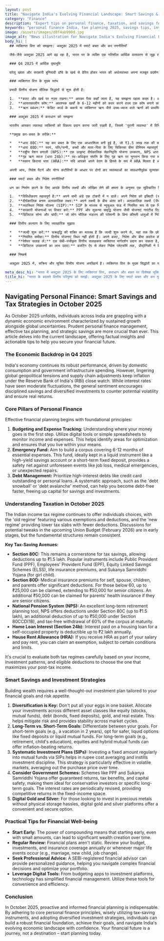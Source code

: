 ```yaml
---
layout: post
title: "Navigate India's Evolving Financial Landscape: Smart Savings & Tax Tips for October 2025"
category: "Finance"
description: "Expert tips on personal finance, taxation, and savings for October 2025 in India. Learn to budget, save taxes with 80C/80D, and invest smartly for your future."
keywords: "personal finance India, tax planning 2025, savings tips, investment strategies, Section 80C, NPS, financial planning, व्यक्तिगत वित्त भारत, कर योजना 2025, बचत युक्तियाँ, निवेश रणनीतियाँ, धारा 80C, NPS, वित्तीय योजना"
image: /assets/images/d8f4ab990d.jpg
image_alt: "News illustration for Navigate India's Evolving Financial Landscape: Smart Savings & Tax Tips for October 2025"
body_hi: |
  ## व्यक्तिगत वित्त को समझना: अक्टूबर 2025 में स्मार्ट बचत और कर रणनीतियाँ

  जैसे-जैसे अक्टूबर 2025 आगे बढ़ रहा है, भारत भर के व्यक्ति एक गतिशील आर्थिक वातावरण से जूझ रहे हैं, जिसकी विशेषता वैश्विक अनिश्चितताओं के साथ-साथ निरंतर विकास है। विवेकपूर्ण व्यक्तिगत वित्त प्रबंधन, प्रभावी कर योजना और रणनीतिक बचत पहले से कहीं अधिक महत्वपूर्ण हैं। यह लेख वर्तमान परिदृश्य की पड़ताल करता है, आपके वित्तीय भविष्य को सुरक्षित करने में मदद करने के लिए तथ्यात्मक अंतर्दृष्टि और कार्रवाई योग्य सुझाव प्रदान करता है।

  ### Q4 2025 में आर्थिक पृष्ठभूमि

  घरेलू खपत और सरकारी बुनियादी ढाँचे के खर्च से प्रेरित होकर भारत की अर्थव्यवस्था अपना मजबूत प्रदर्शन जारी रखे हुए है। हालांकि, वैश्विक भू-राजनीतिक तनाव और आपूर्ति श्रृंखला समायोजन भारतीय रिजर्व बैंक (RBI) की कड़ी निगरानी में मुद्रास्फीति को बनाए रखते हैं। जबकि ब्याज दरों में मध्यम उतार-चढ़ाव देखा गया है, सामान्य भावना संभावित अस्थिरता का मुकाबला करने और वास्तविक रिटर्न सुनिश्चित करने के लिए अनुशासित बचत और विविध निवेशों को प्रोत्साहित करती है।

  ### व्यक्तिगत वित्त के मुख्य स्तंभ

  प्रभावी वित्तीय योजना मौलिक सिद्धांतों से शुरू होती है:

  1.  **बजट और खर्च पर नज़र रखना:** आपका पैसा कहाँ जाता है, यह समझना पहला कदम है। आय और खर्च की निगरानी के लिए डिजिटल टूल या साधारण स्प्रेडशीट का उपयोग करें। यह अनुकूलन के क्षेत्रों की पहचान करने में मदद करता है और यह सुनिश्चित करता है कि आप अपनी आय के भीतर रहें।
  2.  **आपातकालीन कोष:** आवश्यक खर्चों के 6-12 महीनों को कवर करने वाला एक कोष बनाने का लक्ष्य रखें। यह कोष, जिसे आदर्श रूप से उच्च-उपज वाले बचत खाते या अल्पकालिक सावधि जमा जैसे तरल साधन में रखा जाता है, नौकरी छूटने, चिकित्सा आपात स्थितियों या अप्रत्याशित मरम्मत जैसी अप्रत्याशित घटनाओं के खिलाफ एक सुरक्षा जाल प्रदान करता है।
  3.  **ऋण प्रबंधन:** क्रेडिट कार्ड के बकाये या व्यक्तिगत ऋण जैसे उच्च-ब्याज वाले ऋणों को प्राथमिकता दें। 'ऋण स्नोबॉल' या 'ऋण हिमस्खलन' विधि जैसे व्यवस्थित दृष्टिकोण से आपको तेजी से ऋण-मुक्त होने में मदद मिल सकती है, जिससे बचत और निवेश के लिए पूंजी मुक्त हो जाती है।

  ### अक्टूबर 2025 में कराधान को समझना

  भारतीय आयकर व्यवस्था व्यक्तियों को विकल्प प्रदान करना जारी रखती है, जिसमें 'पुरानी व्यवस्था' में विभिन्न छूट और कटौतियां शामिल हैं, और 'नई व्यवस्था' में कम कटौतियों के साथ कम कर स्लैब प्रदान किए जाते हैं। आगामी केंद्रीय बजट (फरवरी 2026) में संभावित बदलावों के लिए चर्चा शुरुआती चरणों में है, लेकिन मौलिक संरचनाएं सुसंगत बनी हुई हैं।

  **प्रमुख कर-बचत के तरीके:**

  *   **धारा 80C:** यह कर बचत के लिए एक आधारशिला बनी हुई है, जो ₹1.5 लाख तक की कटौती की अनुमति देती है। लोकप्रिय साधनों में सार्वजनिक भविष्य निधि (PPF), कर्मचारी भविष्य निधि (EPF), इक्विटी लिंक्ड सेविंग स्कीम (ELSS), जीवन बीमा प्रीमियम और सुकन्या समृद्धि योजना (बालिका के लिए) शामिल हैं।
  *   **धारा 80D:** स्वयं, पति/पत्नी, बच्चों और माता-पिता के लिए चिकित्सा बीमा प्रीमियम महत्वपूर्ण कटौती प्रदान करते हैं। 60 वर्ष से कम आयु के लोगों के लिए, ₹25,000 तक का दावा किया जा सकता है, जो वरिष्ठ नागरिकों के लिए ₹50,000 तक बढ़ाया जा सकता है। यदि माता-पिता वरिष्ठ नागरिक हैं, तो उनके स्वास्थ्य बीमा के लिए अतिरिक्त ₹50,000 का दावा किया जा सकता है।
  *   **राष्ट्रीय पेंशन प्रणाली (NPS):** एक उत्कृष्ट दीर्घकालिक सेवानिवृत्ति योजना उपकरण, NPS धारा 80C (₹1.5 लाख तक) के तहत कटौती, धारा 80CCD(1B) के तहत ₹50,000 तक की अतिरिक्त कटौती और परिपक्वता पर कोष के 60% की कर-मुक्त निकासी प्रदान करता है।
  *   **गृह ऋण ब्याज (धारा 24b):** स्व-अधिकृत संपत्ति के लिए गृह ऋण पर भुगतान किया गया ब्याज सालाना ₹2 लाख तक कटौती योग्य है।
  *   **मकान किराया भत्ता (HRA):** यदि आपको अपने वेतन के हिस्से के रूप में HRA मिलता है और आप किराया चुकाते हैं, तो आप कुछ शर्तों और सीमाओं के अधीन छूट का दावा कर सकते हैं।

  अपनी आय, निवेश पैटर्न और योग्य कटौतियों के आधार पर दोनों कर व्यवस्थाओं का सावधानीपूर्वक मूल्यांकन करना महत्वपूर्ण है ताकि वह चुनें जो आपकी कर-पश्चात आय को अधिकतम करती है।

  ### स्मार्ट बचत और निवेश रणनीतियाँ

  धन का निर्माण करने के लिए आपके वित्तीय लक्ष्यों और जोखिम लेने की क्षमता के अनुरूप एक सुविचारित निवेश योजना की आवश्यकता होती है।

  1.  **विविधीकरण महत्वपूर्ण है:** अपने सभी अंडे एक टोकरी में न डालें। अपने निवेश को इक्विटी (स्टॉक, म्यूचुअल फंड), ऋण (बॉन्ड, सावधि जमा), सोना और रियल एस्टेट जैसे विभिन्न परिसंपत्ति वर्गों में आवंटित करें। यह जोखिम को कम करने में मदद करता है और बाजार चक्रों में स्थिरता प्रदान करता है।
  2.  **दीर्घकालिक बनाम अल्पकालिक लक्ष्य:** अपने लक्ष्यों के बीच अंतर करें। अल्पकालिक लक्ष्यों (जैसे, 2 साल में छुट्टी) के लिए, सावधि जमा या तरल म्यूचुअल फंड जैसे सुरक्षित, तरल विकल्पों का चयन करें। दीर्घकालिक लक्ष्यों (जैसे, सेवानिवृत्ति, बच्चे की शिक्षा) के लिए, इक्विटी और हाइब्रिड म्यूचुअल फंड मुद्रास्फीति-मात देने वाले रिटर्न प्रदान कर सकते हैं।
  3.  **व्यवस्थित निवेश योजना (SIP):** SIP के माध्यम से म्यूचुअल फंड में नियमित रूप से एक निश्चित राशि का निवेश करने से रुपये की लागत औसत करने में मदद मिलती है और निवेश अनुशासन पैदा होता है। यह रणनीति विशेष रूप से अस्थिर बाजारों में प्रभावी होती है, जिससे समय के साथ खरीद मूल्य का औसत निकलता है।
  4.  **सरकारी योजनाओं पर विचार करें:** PPF और सुकन्या समृद्धि योजना जैसी योजनाएं गारंटीड रिटर्न, कर लाभ और पूंजी सुरक्षा प्रदान करती हैं, जिससे वे रूढ़िवादी निवेशकों या विशिष्ट दीर्घकालिक लक्ष्यों के लिए आदर्श बन जाती हैं। ब्याज दरों को समय-समय पर संशोधित किया जाता है, जिससे निश्चित-आय वाले स्थान में प्रतिस्पर्धी रिटर्न मिलता है।
  5.  **डिजिटल सोना और चांदी:** जो लोग भौतिक भंडारण की परेशानी के बिना कीमती धातुओं में निवेश करना चाहते हैं, उनके लिए डिजिटल सोना और चांदी प्लेटफॉर्म एक सुविधाजनक और सुरक्षित विकल्प प्रदान करते हैं।

  ### वित्तीय कल्याण के लिए व्यावहारिक सुझाव

  *   **जल्दी शुरू करें:** चक्रवृद्धि की शक्ति का मतलब है कि जल्दी शुरू करने से, यहां तक कि छोटी रकम के साथ भी, समय के साथ महत्वपूर्ण धन सृजन हो सकता है।
  *   **नियमित समीक्षा:** वित्तीय योजनाएं स्थिर नहीं होती हैं। अपने बजट, निवेश और बीमा कवरेज की वार्षिक समीक्षा करें या जब भी कोई बड़ी जीवन घटना घटित हो (जैसे, विवाह, नया बच्चा, नौकरी में बदलाव)।
  *   **पेशेवर सलाह लें:** एक सेबी-पंजीकृत वित्तीय सलाहकार व्यक्तिगत मार्गदर्शन प्रदान कर सकता है, जिससे आपको जटिल वित्तीय निर्णयों को नेविगेट करने और अपने पोर्टफोलियो को अनुकूलित करने में मदद मिलती है।
  *   **डिजिटल उपकरणों का लाभ उठाएं:** बजटिंग ऐप से लेकर निवेश प्लेटफॉर्म तक, प्रौद्योगिकी ने वित्तीय प्रबंधन को सरल बना दिया है। सुविधा और दक्षता के लिए इन उपकरणों का उपयोग करें।

  ### निष्कर्ष

  अक्टूबर 2025 में, सक्रिय और सूचित वित्तीय योजना अपरिहार्य है। व्यक्तिगत वित्त के मुख्य सिद्धांतों का पालन करके, कर-बचत साधनों का बुद्धिमानी से उपयोग करके और विविध निवेश रणनीतियों को अपनाकर, व्यक्ति एक मजबूत वित्तीय नींव बना सकते हैं, अपने लक्ष्यों को प्राप्त कर सकते हैं और आत्मविश्वास के साथ भारत के विकसित आर्थिक परिदृश्य को नेविगेट कर सकते हैं। आपका वित्तीय भविष्य एक यात्रा है, एक गंतव्य नहीं – आज ही योजना बनाना शुरू करें।

meta_desc_hi: "भारत में अक्टूबर 2025 के लिए व्यक्तिगत वित्त, कराधान और बचत पर विशेषज्ञ युक्तियाँ। अपने भविष्य के लिए बजट बनाना, 80C/80D से कर बचाना और स्मार्ट निवेश सीखें।"
title_hi: "भारत के बदलते वित्तीय परिदृश्य को समझें: अक्टूबर 2025 के लिए स्मार्ट बचत और कर युक्तियाँ"
---
```

## Navigating Personal Finance: Smart Savings and Tax Strategies in October 2025

As October 2025 unfolds, individuals across India are grappling with a dynamic economic environment characterized by sustained growth alongside global uncertainties. Prudent personal finance management, effective tax planning, and strategic savings are more crucial than ever. This article delves into the current landscape, offering factual insights and actionable tips to help you secure your financial future.

### The Economic Backdrop in Q4 2025

India's economy continues its robust performance, driven by domestic consumption and government infrastructure spending. However, lingering global geopolitical tensions and supply chain adjustments keep inflation under the Reserve Bank of India's (RBI) close watch. While interest rates have seen moderate fluctuations, the general sentiment encourages disciplined savings and diversified investments to counter potential volatility and ensure real returns.

### Core Pillars of Personal Finance

Effective financial planning begins with foundational principles:

1.  **Budgeting and Expense Tracking:** Understanding where your money goes is the first step. Utilize digital tools or simple spreadsheets to monitor income and expenses. This helps identify areas for optimization and ensures that you live within your means.
2.  **Emergency Fund:** Aim to build a corpus covering 6-12 months of essential expenses. This fund, ideally kept in a liquid instrument like a high-yield savings account or a short-term fixed deposit, provides a safety net against unforeseen events like job loss, medical emergencies, or unexpected repairs.
3.  **Debt Management:** Prioritize high-interest debts like credit card outstanding or personal loans. A systematic approach, such as the 'debt snowball' or 'debt avalanche' method, can help you become debt-free faster, freeing up capital for savings and investments.

### Understanding Taxation in October 2025

The Indian income tax regime continues to offer individuals choices, with the 'old regime' featuring various exemptions and deductions, and the 'new regime' providing lower tax slabs with fewer deductions. Discussions for potential tweaks in the upcoming Union Budget (February 2026) are in early stages, but the fundamental structures remain consistent.

**Key Tax-Saving Avenues:**

*   **Section 80C:** This remains a cornerstone for tax savings, allowing deductions up to ₹1.5 lakh. Popular instruments include Public Provident Fund (PPF), Employees' Provident Fund (EPF), Equity Linked Savings Schemes (ELSS), life insurance premiums, and Sukanya Samriddhi Yojana (for girl child).
*   **Section 80D:** Medical insurance premiums for self, spouse, children, and parents offer significant deductions. For those below 60, up to ₹25,000 can be claimed, extending to ₹50,000 for senior citizens. An additional ₹50,000 can be claimed for parents' health insurance if they are senior citizens.
*   **National Pension System (NPS):** An excellent long-term retirement planning tool, NPS offers deductions under Section 80C (up to ₹1.5 lakh), an additional deduction of up to ₹50,000 under Section 80CCD(1B), and tax-free withdrawal of 60% of the corpus at maturity.
*   **Home Loan Interest (Section 24b):** Interest paid on a housing loan for a self-occupied property is deductible up to ₹2 lakh annually.
*   **House Rent Allowance (HRA):** If you receive HRA as part of your salary and pay rent, you can claim an exemption, subject to certain conditions and limits.

It's crucial to evaluate both tax regimes carefully based on your income, investment patterns, and eligible deductions to choose the one that maximizes your post-tax income.

### Smart Savings and Investment Strategies

Building wealth requires a well-thought-out investment plan tailored to your financial goals and risk appetite.

1.  **Diversification is Key:** Don't put all your eggs in one basket. Allocate your investments across different asset classes like equity (stocks, mutual funds), debt (bonds, fixed deposits), gold, and real estate. This helps mitigate risk and provides stability across market cycles.
2.  **Long-Term vs. Short-Term Goals:** Differentiate between your goals. For short-term goals (e.g., a vacation in 2 years), opt for safer, liquid options like fixed deposits or liquid mutual funds. For long-term goals (e.g., retirement, child's education), equities and hybrid mutual funds can offer inflation-beating returns.
3.  **Systematic Investment Plans (SIPs):** Investing a fixed amount regularly into mutual funds via SIPs helps in rupee cost averaging and instills investment discipline. This strategy is particularly effective in volatile markets, averaging out the purchase price over time.
4.  **Consider Government Schemes:** Schemes like PPF and Sukanya Samriddhi Yojana offer guaranteed returns, tax benefits, and capital safety, making them ideal for conservative investors or specific long-term goals. The interest rates are periodically revised, providing competitive returns in the fixed-income space.
5.  **Digital Gold and Silver:** For those looking to invest in precious metals without physical storage hassles, digital gold and silver platforms offer a convenient and secure option.

### Practical Tips for Financial Well-being

*   **Start Early:** The power of compounding means that starting early, even with small amounts, can lead to significant wealth creation over time.
*   **Regular Review:** Financial plans aren't static. Review your budget, investments, and insurance coverage annually or whenever major life events occur (e.g., marriage, new child, job change).
*   **Seek Professional Advice:** A SEBI-registered financial advisor can provide personalized guidance, helping you navigate complex financial decisions and optimize your portfolio.
*   **Leverage Digital Tools:** From budgeting apps to investment platforms, technology has simplified financial management. Utilize these tools for convenience and efficiency.

### Conclusion

In October 2025, proactive and informed financial planning is indispensable. By adhering to core personal finance principles, wisely utilizing tax-saving instruments, and adopting diversified investment strategies, individuals can build a robust financial foundation, achieve their goals, and navigate India's evolving economic landscape with confidence. Your financial future is a journey, not a destination – start planning today.

